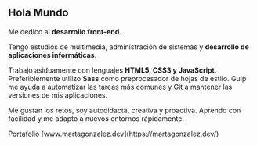 ## Hola Mundo

Me dedico al **desarrollo front-end**.

Tengo estudios de multimedia, administración de sistemas y **desarrollo de aplicaciones informáticas**.

Trabajo asiduamente con lenguajes **HTML5, CSS3 y JavaScript**. Preferiblemente utilizo **Sass** como preprocesador de hojas de estilo. Gulp me ayuda a automatizar las tareas más comunes y Git a mantener las versiones de mis aplicaciones.

Me gustan los retos, soy autodidacta, creativa y proactiva. Aprendo con facilidad y me adapto a nuevos entornos rápidamente.

Portafolio [www.martagonzalez.dev](https://martagonzalez.dev/)
